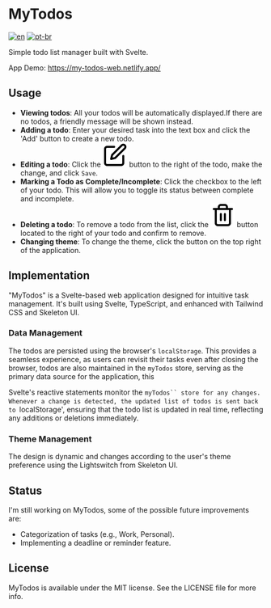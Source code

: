 # MyTodos

[![en](https://img.shields.io/badge/lang-en-red.svg)](README.md)
[![pt-br](https://img.shields.io/badge/lang-pt--br-green.svg)](README.pt-br.md)

Simple todo list manager built with Svelte. 

App Demo: https://my-todos-web.netlify.app/

## Usage

- **Viewing todos**: All your todos will be automatically displayed.If there are no todos, a friendly message will be shown instead.
- **Adding a todo**: Enter your desired task into the text box and click the 'Add' button to create a new todo.
- **Editing a todo**: Click the ![Edit Icon](src/lib/assets/edit-icon.svg) button to the right of the todo, make the change, and click `Save`.
- **Marking a Todo as Complete/Incomplete**: Click the checkbox to the left of your todo. This will allow you to toggle its status between complete and incomplete.
- **Deleting a todo**: To remove a todo from the list, click the ![Delete Icon](src/lib/assets/delete-icon.svg) button located to the right of your todo and confirm to remove.
- **Changing theme**: To change the theme, click the button on the top right of the application.

## Implementation

"MyTodos" is a Svelte-based web application designed for intuitive task management. It's built using Svelte, TypeScript, and enhanced with Tailwind CSS and Skeleton UI.

### Data Management
The todos are persisted using the browser's `localStorage`. This provides a seamless experience, as users can revisit their tasks even after closing the browser, todos are also maintained in the `myTodos` store, serving as the primary data source for the application, this 

Svelte's reactive statements monitor the `myTodos`` store for any changes. Whenever a change is detected, the updated list of todos is sent back to `localStorage', ensuring that the todo list is updated in real time, reflecting any additions or deletions immediately.

### Theme Management

The design is dynamic and changes according to the user's theme preference using the Lightswitch from Skeleton UI.

## Status

I'm still working on MyTodos, some of the possible future improvements are:
- Categorization of tasks (e.g., Work, Personal).
- Implementing a deadline or reminder feature.

## License

MyTodos is available under the MIT license. See the LICENSE file for more info.
